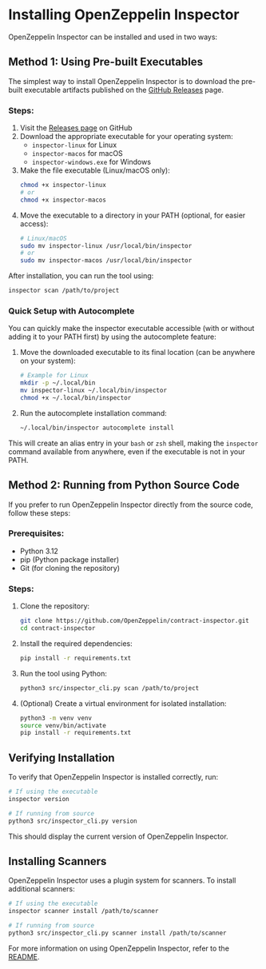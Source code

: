 # Installing OpenZeppelin Inspector

OpenZeppelin Inspector can be installed and used in two ways:

## Method 1: Using Pre-built Executables

The simplest way to install OpenZeppelin Inspector is to download the pre-built executable artifacts published on the [GitHub Releases](https://github.com/OpenZeppelin/contract-inspector/releases) page.

### Steps:

1. Visit the [Releases page](https://github.com/OpenZeppelin/contract-inspector/releases) on GitHub
2. Download the appropriate executable for your operating system:
   - `inspector-linux` for Linux
   - `inspector-macos` for macOS
   - `inspector-windows.exe` for Windows
3. Make the file executable (Linux/macOS only):
   ```bash
   chmod +x inspector-linux
   # or
   chmod +x inspector-macos
   ```
4. Move the executable to a directory in your PATH (optional, for easier access):
   ```bash
   # Linux/macOS
   sudo mv inspector-linux /usr/local/bin/inspector
   # or
   sudo mv inspector-macos /usr/local/bin/inspector
   ```

After installation, you can run the tool using:
```bash
inspector scan /path/to/project
```

### Quick Setup with Autocomplete

You can quickly make the inspector executable accessible (with or without adding it to your PATH first) by using the autocomplete feature:

1. Move the downloaded executable to its final location (can be anywhere on your system):
   ```bash
   # Example for Linux
   mkdir -p ~/.local/bin
   mv inspector-linux ~/.local/bin/inspector
   chmod +x ~/.local/bin/inspector
   ```

2. Run the autocomplete installation command:
   ```bash
   ~/.local/bin/inspector autocomplete install
   ```

This will create an alias entry in your `bash` or `zsh` shell, making the `inspector` command available from anywhere, even if the executable is not in your PATH.

## Method 2: Running from Python Source Code

If you prefer to run OpenZeppelin Inspector directly from the source code, follow these steps:

### Prerequisites:
- Python 3.12
- pip (Python package installer)
- Git (for cloning the repository)

### Steps:

1. Clone the repository:
   ```bash
   git clone https://github.com/OpenZeppelin/contract-inspector.git
   cd contract-inspector
   ```

2. Install the required dependencies:
   ```bash
   pip install -r requirements.txt
   ```

3. Run the tool using Python:
   ```bash
   python3 src/inspector_cli.py scan /path/to/project
   ```

4. (Optional) Create a virtual environment for isolated installation:
   ```bash
   python3 -m venv venv
   source venv/bin/activate
   pip install -r requirements.txt
   ```

## Verifying Installation

To verify that OpenZeppelin Inspector is installed correctly, run:

```bash
# If using the executable
inspector version

# If running from source
python3 src/inspector_cli.py version
```

This should display the current version of OpenZeppelin Inspector.

## Installing Scanners

OpenZeppelin Inspector uses a plugin system for scanners. To install additional scanners:

```bash
# If using the executable
inspector scanner install /path/to/scanner

# If running from source
python3 src/inspector_cli.py scanner install /path/to/scanner
```

For more information on using OpenZeppelin Inspector, refer to the [README](../README.md).
